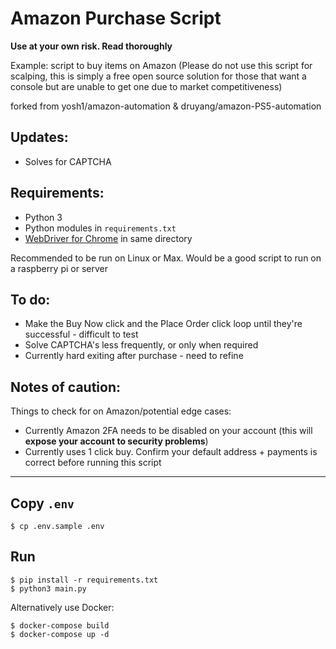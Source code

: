 # Amazon Purchase Script 

**Use at your own risk. Read thoroughly**

Example: script to buy items on Amazon (Please do not use this script for scalping, this is simply a free open source solution for those that want a console but are unable to get one due to market competitiveness)


forked from yosh1/amazon-automation & druyang/amazon-PS5-automation

Updates: 
--- 
  * Solves for CAPTCHA

Requirements: 
--- 
* Python 3 
* Python modules in `requirements.txt` 
* [WebDriver for Chrome](https://sites.google.com/a/chromium.org/chromedriver/downloads) in same directory 

Recommended to be run on Linux or Max. Would be a good script to run on a raspberry pi or server

To do:
--- 
  * Make the Buy Now click and the Place Order click loop until they're successful - difficult to test
  * Solve CAPTCHA's less frequently, or only when required
  * Currently hard exiting after purchase - need to refine

Notes of caution: 
--- 

Things to check for on Amazon/potential edge cases: 

 * Currently Amazon 2FA needs to be disabled on your account (this will **expose your account to security problems**)
 * Currently uses 1 click buy. Confirm your default address + payments is correct before running this script
 

---

## Copy `.env`

```
$ cp .env.sample .env
```

## Run

```
$ pip install -r requirements.txt
$ python3 main.py
```

Alternatively use Docker: 

```
$ docker-compose build
$ docker-compose up -d
```

